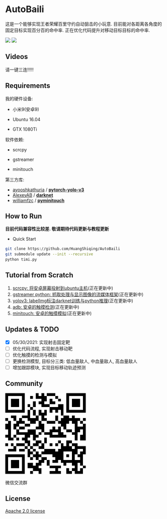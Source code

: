 # AutoBaili

这是一个能够实现王者荣耀百里守约自动狙击的小玩意. 目前能对各距离各角度的固定目标实现百分百的命中率. 正在优化代码提升对移动目标目标的命中率. 

![](./data/1.gif)
![](./data/2.gif)

## Videos

请一键三连!!!!!

## Requirements

我的硬件设备:

+ 小米9(安卓9)

+ Ubuntu 16.04

+ GTX 1080Ti

软件依赖:

+ scrcpy

+ gstreamer

+ minitouch

第三方库:

+ [ayooshkathuria](https://github.com/ayooshkathuria) / **[pytorch-yolo-v3](https://github.com/ayooshkathuria/pytorch-yolo-v3)**
+ [AlexeyAB](https://github.com/AlexeyAB) / **[darknet](https://github.com/AlexeyAB/darknet)**
+ [williamfzc](https://github.com/williamfzc) / **[pyminitouch](https://github.com/williamfzc/pyminitouch)**
## How to Run
**目前代码兼容性比较差. 敬请期待代码更新与教程更新**
+ Quick Start

```bash
git clone https://github.com/HuangShiqing/AutoBaili
git submodule update --init --recursive
python timi.py
```

## Tutorial from Scratch

1. [scrcpy: 将安卓屏幕投射到ubuntu主机]()(正在更新中)
2. [gstreamer python: 抓取处理与显示图像的流媒体框架]()(正在更新中)
3. [yolov3: labelImg标注darknet训练与python推理]()(正在更新中)
4. [adb: 安卓的触摸检测]()(正在更新中)
5. [minitouch: 安卓的触摸模拟]()(正在更新中)

## Updates & TODO

- [x] 05/30/2021: 实现射击固定靶
- [ ] 优化代码流程, 实现射击移动靶
- [ ] 优化触摸的检测与模拟
- [ ] 更换检测模型, 目标分三类: 低血量敌人, 中血量敌人, 高血量敌人
- [ ] 增加跟踪模块, 实现目标移动轨迹预测

## Community

![三维推活码](./data/Wechat.png)

微信交流群

## License

[Apache 2.0 license](https://github.com/PaddlePaddle/PaddleOCR/blob/master/LICENSE)

